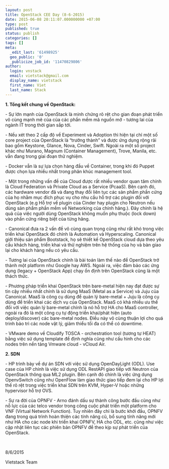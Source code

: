 ```yaml
---
layout: post
title: OpenStack CEE Day (8-6-2015)
date: 2015-06-08 20:11:07.000000000 +07:00
type: post
published: true
status: publish
categories: []
tags: []
meta:
  _edit_last: '61498925'
  geo_public: '0'
  _publicize_job_id: '11470829806'
author:
  login: vnstack
  email: vietstack@gmail.com
  display_name: vietstack
  first_name: Viet
  last_name: Stack
---
```

<p><strong>1. Tổng kết chung về OpenStack:</strong></p>
<p>- Sự lớn mạnh của OpenStack là minh chứng rõ rệt cho gian đoạn phát triển vô cùng mạnh mẽ của của các phần mềm mã nguồn mở - tương lai của ngành IT trong thời gian sắp tới.</p>
<p>- Nếu xét theo 2 cấp độ về Experiment và Adoption thì hiện tại chỉ một số core project của OpenStack là “trưởng thành” và được ứng dụng rộng rãi bao gồm Keystone, Glance, Nova, Cinder, Swift. Ngoài ra một số project khác như Murano, Magnum (Container Management), Trove, Manila, etc. vẫn đang trong giai đoạn thử nghiệm.</p>
<p>- Docker vẫn là sự lựa chọn hàng đầu về Container, trong khi đó Puppet được chọn lựa nhiều nhất trong phân khúc management tool.</p>
<p>- Một trong những vấn đề của Cloud được rất nhiều vendor quan tâm chính là Cloud Federation và Private Cloud as a Service (PcaaS). Bên cạnh đó, các hardware vendor đã và đang thay đổi liên tục các sản phẩm phần cứng của họ nhằm mục đích phục vụ cho nhu cầu hỗ trợ các plugin đối với OpenStack (e.g Hỗ trợ về plugin của Cinder hay plugin cho Neutron nếu dùng sản phẩm phần mềm về Networking của chính hãng.). Đây chính là hệ quả của việc người dùng OpenStack không muốn phụ thuộc (lock down) vào phần cứng riêng biệt của từng hãng.</p>
<p>- Canonical đưa ra 2 vấn đề vô cùng quan trọng cũng như rất khó trong việc triển khai OpenStack đó chính là Automation và Hyperscaling. Canonical giới thiệu sản phẩm Bootstack, họ sẽ thiết kế OpenStack cloud dựa theo yêu cầu khách hàng, triển khai và thử nghiệm trên hệ thống của họ và bàn giao lại cho khách hàng nếu có yêu cầu.</p>
<p>- Tương lai của OpenStack chính là bài toán làm thế nào để OpenStack trở thành một platform như Google hay AWS. Ngoài ra, việc đảm bảo các ứng dụng (legacy + OpenStack App) chạy ổn định trên OpenStack cũng là một thách thức.</p>
<p>- Phương pháp triển khai OpenStack trên bare-metal hiện nay đạt được sự tin cậy nhiều nhất chính là sử dụng MaaS (Metal as a Service) và Juju của Canonical. MaaS là công cụ dùng để quản lý bare-metal + Juju là công cụ dùng để triển khai các dịch vụ của OpenStack. MaaS có khá nhiều ưu thế đối với việc quản lý bare-metal chính là nó hỗ trợ HA cho MaaS controller, ngoài ra đó là một công cụ tự động triển khai/phát hiện (auto deploy/discover) các bare-metal nodes. Điều này vô cùng thuận lợi cho quá trinh bảo trì các node vật lý, giảm thiểu tối đa có thể có downtime.</p>
<p>- VMware demo về Cloudify TOSCA - orchestration tool (tương tự HEAT) bằng việc sử dụng template để định nghĩa cũng như cấu hình cho các nodes trên nền tảng Vmware cloud - vCloud Air.</p>
<p><strong>2. SDN</strong></p>
<p>- HP trình bày về dự án SDN với việc sử dụng OpenDayLight (ODL). Use case của HP chính là việc sử dụng ODL RestAPI giao tiếp với Neutron của OpenStack thông qua ML2 plugin. Bên cạnh đó chính là việc ứng dụng OpenvSwitch cũng như OpenFlow làm giao thức giao tiếp đem lại cho HP lợi thế rõ rệt trong việc triển khai SDN trên KVM, Hyper-V hoặc những hypervisor hỗ trợ OVS.</p>
<p>- Sự ra đời của OPNFV - Arno đánh dấu sự thành công bước đầu cũng như nỗ lực của các telco vendor trong công cuộc phát triển một platform cho VNF (Virtual Network Function). Tuy nhiên đây chỉ là bước khởi đầu, OPNFV đang trong quá trình hoàn thiện các tính năng cũ, bổ sung tính năng mới như HA cho các node khi triển khai OPNFV, HA cho ODL, etc. cũng như việc cập nhật liên tục các phiên bản OPNFV để theo kịp sự phát triển của OpenStack.</p>
<p>&nbsp;</p>
<p>8/6/2015</p>
<p>Vietstack Team</p>
<p>&nbsp;</p>
